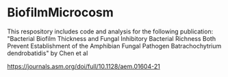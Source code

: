 # BiofilmMicrocosm

This respository includes code and analysis for the following publication:
"Bacterial Biofilm Thickness and Fungal Inhibitory Bacterial Richness Both Prevent Establishment of the Amphibian Fungal Pathogen Batrachochytrium dendrobatidis" by Chen et al

https://journals.asm.org/doi/full/10.1128/aem.01604-21
